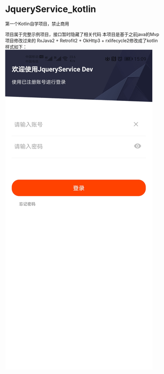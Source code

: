 # JqueryService_kotlin
第一个Kotlin自学项目，禁止商用


项目属于完整示例项目，接口暂时隐藏了相关代码
本项目是基于之前java的Mvp项目修改过来的
RxJava2 + Retrofit2 + OkHttp3 + rxlifecycle2修改成了kotlin
样式如下：
![登录页效果](https://github.com/Jay-ch/JqueryService_kotlin/blob/master/login.jpg)
